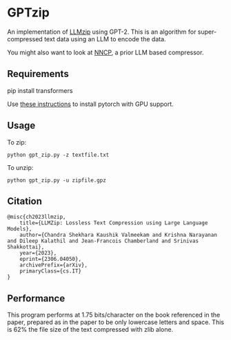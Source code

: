 # GPTzip

An implementation of [LLMzip](https://arxiv.org/abs/2306.04050) using GPT-2. This is an algorithm for super-compressed text data using an LLM to encode the data. 

You might also want to look at [NNCP](https://bellard.org/nncp/), a prior LLM based compressor.

## Requirements

pip install transformers

Use [these instructions](https://pytorch.org/get-started/locally/) to install pytorch with GPU support.

## Usage

To zip:

`python gpt_zip.py -z textfile.txt`

To unzip:

`python gpt_zip.py -u zipfile.gpz`

## Citation 
```
@misc{ch2023llmzip,
    title={LLMZip: Lossless Text Compression using Large Language Models},
    author={Chandra Shekhara Kaushik Valmeekam and Krishna Narayanan and Dileep Kalathil and Jean-Francois Chamberland and Srinivas Shakkottai},
    year={2023},
    eprint={2306.04050},
    archivePrefix={arXiv},
    primaryClass={cs.IT}
}
```

## Performance

This program performs at 1.75 bits/character on the book referenced in the paper, prepared as in the paper to be only lowercase letters and space. This is 62% the file size of the text compressed with zlib alone. 
